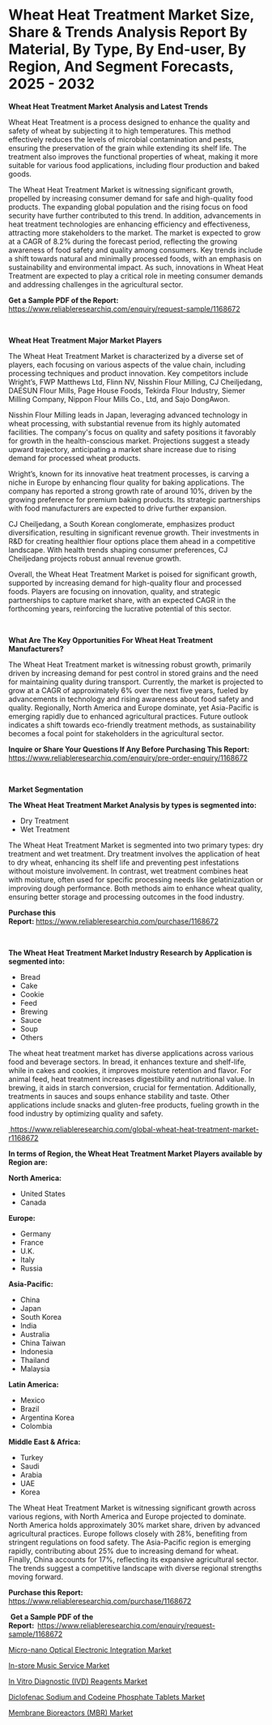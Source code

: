<p><h1>Wheat Heat Treatment Market Size, Share & Trends Analysis Report By Material, By Type, By End-user, By Region, And Segment Forecasts, 2025 - 2032</h1></p><p><strong>Wheat Heat Treatment Market Analysis and Latest Trends</strong></p>
<p><p>Wheat Heat Treatment is a process designed to enhance the quality and safety of wheat by subjecting it to high temperatures. This method effectively reduces the levels of microbial contamination and pests, ensuring the preservation of the grain while extending its shelf life. The treatment also improves the functional properties of wheat, making it more suitable for various food applications, including flour production and baked goods.</p><p>The Wheat Heat Treatment Market is witnessing significant growth, propelled by increasing consumer demand for safe and high-quality food products. The expanding global population and the rising focus on food security have further contributed to this trend. In addition, advancements in heat treatment technologies are enhancing efficiency and effectiveness, attracting more stakeholders to the market. The market is expected to grow at a CAGR of 8.2% during the forecast period, reflecting the growing awareness of food safety and quality among consumers. Key trends include a shift towards natural and minimally processed foods, with an emphasis on sustainability and environmental impact. As such, innovations in Wheat Heat Treatment are expected to play a critical role in meeting consumer demands and addressing challenges in the agricultural sector.</p></p>
<p><strong>Get a Sample PDF of the Report:&nbsp;</strong> <a href="https://www.reliableresearchiq.com/enquiry/request-sample/1168672?utm_campaign=1123&utm_medium=2&utm_source=Github&utm_content=ia&utm_term=29032025&utm_id=wheat-heat-treatment">https://www.reliableresearchiq.com/enquiry/request-sample/1168672</a></p>
<p>&nbsp;</p>
<p><strong>Wheat Heat Treatment Major Market Players</strong></p>
<p><p>The Wheat Heat Treatment Market is characterized by a diverse set of players, each focusing on various aspects of the value chain, including processing techniques and product innovation. Key competitors include Wright’s, FWP Matthews Ltd, Flinn NV, Nisshin Flour Milling, CJ Cheiljedang, DAESUN Flour Mills, Page House Foods, Tekirda Flour Industry, Siemer Milling Company, Nippon Flour Mills Co., Ltd, and Sajo DongAwon.</p><p>Nisshin Flour Milling leads in Japan, leveraging advanced technology in wheat processing, with substantial revenue from its highly automated facilities. The company's focus on quality and safety positions it favorably for growth in the health-conscious market. Projections suggest a steady upward trajectory, anticipating a market share increase due to rising demand for processed wheat products.</p><p>Wright’s, known for its innovative heat treatment processes, is carving a niche in Europe by enhancing flour quality for baking applications. The company has reported a strong growth rate of around 10%, driven by the growing preference for premium baking products. Its strategic partnerships with food manufacturers are expected to drive further expansion.</p><p>CJ Cheiljedang, a South Korean conglomerate, emphasizes product diversification, resulting in significant revenue growth. Their investments in R&D for creating healthier flour options place them ahead in a competitive landscape. With health trends shaping consumer preferences, CJ Cheiljedang projects robust annual revenue growth.</p><p>Overall, the Wheat Heat Treatment Market is poised for significant growth, supported by increasing demand for high-quality flour and processed foods. Players are focusing on innovation, quality, and strategic partnerships to capture market share, with an expected CAGR in the forthcoming years, reinforcing the lucrative potential of this sector.</p></p>
<p>&nbsp;</p>
<p><strong>What Are The Key Opportunities For Wheat Heat Treatment Manufacturers?</strong></p>
<p><p>The Wheat Heat Treatment market is witnessing robust growth, primarily driven by increasing demand for pest control in stored grains and the need for maintaining quality during transport. Currently, the market is projected to grow at a CAGR of approximately 6% over the next five years, fueled by advancements in technology and rising awareness about food safety and quality. Regionally, North America and Europe dominate, yet Asia-Pacific is emerging rapidly due to enhanced agricultural practices. Future outlook indicates a shift towards eco-friendly treatment methods, as sustainability becomes a focal point for stakeholders in the agricultural sector.</p></p>
<p><strong>Inquire or Share Your Questions If Any Before Purchasing This Report:</strong> <a href="https://www.reliableresearchiq.com/enquiry/pre-order-enquiry/1168672?utm_campaign=1123&utm_medium=2&utm_source=Github&utm_content=ia&utm_term=29032025&utm_id=wheat-heat-treatment">https://www.reliableresearchiq.com/enquiry/pre-order-enquiry/1168672</a></p>
<p>&nbsp;</p>
<p><strong>Market Segmentation</strong></p>
<p><strong>The Wheat Heat Treatment Market Analysis by types is segmented into:</strong></p>
<p><ul><li>Dry Treatment</li><li>Wet Treatment</li></ul></p>
<p><p>The Wheat Heat Treatment Market is segmented into two primary types: dry treatment and wet treatment. Dry treatment involves the application of heat to dry wheat, enhancing its shelf life and preventing pest infestations without moisture involvement. In contrast, wet treatment combines heat with moisture, often used for specific processing needs like gelatinization or improving dough performance. Both methods aim to enhance wheat quality, ensuring better storage and processing outcomes in the food industry.</p></p>
<p><strong>Purchase this Report:&nbsp;</strong><a href="https://www.reliableresearchiq.com/purchase/1168672?utm_campaign=1123&utm_medium=2&utm_source=Github&utm_content=ia&utm_term=29032025&utm_id=wheat-heat-treatment">https://www.reliableresearchiq.com/purchase/1168672</a></p>
<p>&nbsp;</p>
<p><strong>The Wheat Heat Treatment Market Industry Research by Application is segmented into:</strong></p>
<p><ul><li>Bread</li><li>Cake</li><li>Cookie</li><li>Feed</li><li>Brewing</li><li>Sauce</li><li>Soup</li><li>Others</li></ul></p>
<p><p>The wheat heat treatment market has diverse applications across various food and beverage sectors. In bread, it enhances texture and shelf-life, while in cakes and cookies, it improves moisture retention and flavor. For animal feed, heat treatment increases digestibility and nutritional value. In brewing, it aids in starch conversion, crucial for fermentation. Additionally, treatments in sauces and soups enhance stability and taste. Other applications include snacks and gluten-free products, fueling growth in the food industry by optimizing quality and safety.</p></p>
<p><a href="https://www.reliableresearchiq.com/global-wheat-heat-treatment-market-r1168672?utm_campaign=1123&utm_medium=2&utm_source=Github&utm_content=ia&utm_term=29032025&utm_id=wheat-heat-treatment">&nbsp;https://www.reliableresearchiq.com/global-wheat-heat-treatment-market-r1168672</a></p>
<p><strong>In terms of Region, the Wheat Heat Treatment Market Players available by Region are:</strong></p>
<p>
    <p> <strong> North America: </strong>
        <ul>
            <li>United States</li>
            <li>Canada</li>
        </ul>
        </p> 
    <p> <strong> Europe: </strong>
        <ul>
            <li>Germany</li>
            <li>France</li>
            <li>U.K.</li>
            <li>Italy</li>
            <li>Russia</li>
        </ul>
        </p> 
    <p> <strong> Asia-Pacific: </strong>
        <ul>
            <li>China</li>
            <li>Japan</li>
            <li>South Korea</li>
            <li>India</li>
            <li>Australia</li>
            <li>China Taiwan</li>
            <li>Indonesia</li>
            <li>Thailand</li>
            <li>Malaysia</li>
        </ul>
        </p> 
    <p> <strong> Latin America: </strong>
        <ul>
            <li>Mexico</li>
            <li>Brazil</li>
            <li>Argentina Korea</li>
            <li>Colombia</li>
        </ul>
        </p> 
    <p> <strong> Middle East & Africa: </strong>
        <ul>
            <li>Turkey</li>
            <li>Saudi</li>
            <li>Arabia</li>
            <li>UAE</li>
            <li>Korea</li>
        </ul>
    </p>
    </p>
<p><p>The Wheat Heat Treatment Market is witnessing significant growth across various regions, with North America and Europe projected to dominate. North America holds approximately 30% market share, driven by advanced agricultural practices. Europe follows closely with 28%, benefiting from stringent regulations on food safety. The Asia-Pacific region is emerging rapidly, contributing about 25% due to increasing demand for wheat. Finally, China accounts for 17%, reflecting its expansive agricultural sector. The trends suggest a competitive landscape with diverse regional strengths moving forward.</p></p>
<p><strong>Purchase this Report: </strong><a href="https://www.reliableresearchiq.com/purchase/1168672?utm_campaign=1123&utm_medium=2&utm_source=Github&utm_content=ia&utm_term=29032025&utm_id=wheat-heat-treatment">https://www.reliableresearchiq.com/purchase/1168672</a></p>
<p>&nbsp;<strong>Get a Sample PDF of the Report:&nbsp;&nbsp;</strong><a href="https://www.reliableresearchiq.com/enquiry/request-sample/1168672?utm_campaign=1123&utm_medium=2&utm_source=Github&utm_content=ia&utm_term=29032025&utm_id=wheat-heat-treatment">https://www.reliableresearchiq.com/enquiry/request-sample/1168672</a></p>
<p><strong></strong></p>
<p><p><a href="https://github.com/mcveathuane2/Market-Research-Report-List-1/blob/main/micro-nano-optical-electronic-integration-market.md?utm_campaign=1123&utm_medium=2&utm_source=Github&utm_content=ia&utm_term=29032025&utm_id=wheat-heat-treatment">Micro-nano Optical Electronic Integration Market</a></p><p><a href="https://github.com/laingragle95/Market-Research-Report-List-1/blob/main/in-store-music-service-market.md?utm_campaign=1123&utm_medium=2&utm_source=Github&utm_content=ia&utm_term=29032025&utm_id=wheat-heat-treatment">In-store Music Service Market</a></p><p><a href="https://github.com/buenayankobl/Market-Research-Report-List-1/blob/main/in-vitro-diagnostic-ivd-reagents-market.md?utm_campaign=1123&utm_medium=2&utm_source=Github&utm_content=ia&utm_term=29032025&utm_id=wheat-heat-treatment">In Vitro Diagnostic (IVD) Reagents Market</a></p><p><a href="https://github.com/rakowpleetj1/Market-Research-Report-List-1/blob/main/diclofenac-sodium-and-codeine-phosphate-tablets-market.md?utm_campaign=1123&utm_medium=2&utm_source=Github&utm_content=ia&utm_term=29032025&utm_id=wheat-heat-treatment">Diclofenac Sodium and Codeine Phosphate Tablets Market</a></p><p><a href="https://github.com/uripeachrii/Market-Research-Report-List-1/blob/main/membrane-bioreactors-mbr-market.md?utm_campaign=1123&utm_medium=2&utm_source=Github&utm_content=ia&utm_term=29032025&utm_id=wheat-heat-treatment">Membrane Bioreactors (MBR) Market</a></p></p>
